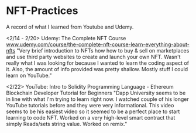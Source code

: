 # NFT-Practices
A record of what I learned from Youtube and Udemy.

<2/14 - 2/20>
Udemy: The Complete NFT Course
www.udemy.com/course/the-complete-nft-course-learn-everything-about-nfts
"Very brief introduction to NFTs how how to buy & sell on marketplaces and use third party websites to create and launch your own NFT.
Wasn't really what I was looking for because I wanted to learn the coding aspect of it. Also, the amount of info provided was pretty shallow. Mostly stuff I could
learn on YouTube."

<2/22>
YouTube: Intro to Solidity Programming Language - Ethereum Blockchain Developer Tutorial for Beginners
"Dapp University seems to be in line with what I'm trying to learn right now. I watched couple of his longer YouTube tutorials before and they were very informational.
This video seems to be his easiest video so it seemed to be a perfect place to start learning to code NFT.
Worked on a very high-level smart contract that simply Reads/sets string value. Worked on remix."

